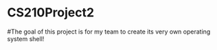 # CS210Project2

#The goal of this project is for my team to create its very own operating system shell!
